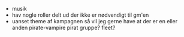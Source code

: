 *	musik
*	hav nogle roller delt ud der ikke er nødvendigt til gm'en
*	uanset theme af kampagnen så vil jeg gerne have at der er en eller anden pirate-vampire pirat gruppe? fleet?
